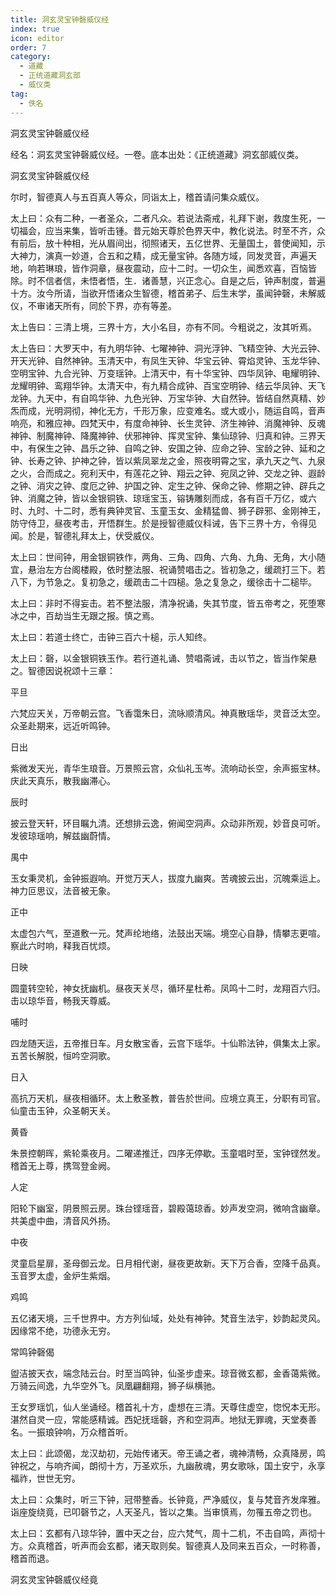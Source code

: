 ```yaml
---
title: 洞玄灵宝钟磬威仪经
index: true
icon: editor
order: 7
category:
  - 道藏
  - 正统道藏洞玄部
  - 威仪类
tag:
  - 佚名
---
```


洞玄灵宝钟磬威仪经  

经名：洞玄灵宝钟磬威仪经。一卷。底本出处：《正统道藏》洞玄部威仪类。  

洞玄灵宝钟磬威仪经  

尔时，智德真人与五百真人等众，同诣太上，稽首请问集众威仪。  

太上曰：众有二种，一者圣众，二者凡众。若说法斋戒，礼拜下谢，救度生死，一切福会，应当来集，皆听击锺。昔元始天尊於色界天中，教化说法。时至不齐，众有前后，放十种相，光从眉间出，彻照诸天，五亿世界、无量国土，普使闻知，示大神力，演真一妙道，合五和之精，成无量宝钟。各随方域，同发灵音，声遍天地，响若琳琅，皆作洞章，昼夜震动，应十二时。一切众生，闻悉欢喜，百恼皆除。时不信者信，未悟者悟，生．诸善慧，兴正念心。自是之后，钟声制度，普遍十方。汝今所请，当欲开悟诸众生智德，稽首弟子、后生末学，虽闻钟磬，未解威仪，不审诸天所有，同於下界，亦有等差。  

太上告曰：三清上境，三界十方，大小名目，亦有不同。今粗说之，汝其听焉。  

太上告曰：大罗天中，有九明华钟、七曜神钟、洞光浮钟、飞精空钟、大光云钟、开天光钟、自然神钟。玉清天中，有凤生天钟、华宝云钟、霄焰灵钟、玉龙华钟、空明宝钟、九合光钟、万变瑶钟。上清天中，有十华宝钟、四华凤钟、电耀明钟、龙耀明钟、鸾翔华钟。太清天中，有九精合成钟、百宝空明钟、结云华凤钟、天飞龙钟。九天中，有自鸣华钟、九色光钟、万宝华钟、大自然钟。皆结自然真精、妙炁而成，光明洞彻，神化无方，千形万象，应变难名。或大或小，随运自鸣，音声响亮，和雅应神。四梵天中，有度命神钟、长生灵钟、济生神钟、消魔神钟、反魂神钟、制魔神钟、降魔神钟、伏邪神钟、挥灵宝钟、集仙琼钟、归真和钟。三界天中，有保生之钟、昌乐之钟、自鸣之钟、安国之钟、应命之钟、宝龄之钟、延和之钟、长寿之钟、护神之钟，皆以紫凤翠龙之金，照夜明霄之宝，承九天之气、九泉之火，合而成之。宛利天中，有莲花之钟、翔云之钟、宛凤之钟、交龙之钟、遐龄之钟、消灾之钟、度厄之钟、护国之钟、定生之钟、保命之钟、修期之钟、辟兵之钟、消魔之钟，皆以金银铜铁、琼瑶宝玉，镕铸雕刻而成，各有百千万亿，或六时、九时、十二时，悉有典钟灵官、玉童玉女、金精猛兽、狮子辟邪、金刚神王，防守侍卫，昼夜考击，开悟群生。於是授智德威仪科诫，告下三界十方，令得见闻。於是，智德礼拜太上，伏受威仪。  

太上曰：世间钟，用金银铜铁作，两角、三角、四角、六角、九角、无角，大小随宜，悬治左方台阁楼殿，依时整法服、祝诵赞唱击之。皆初急之，缓疏打三下。若八下，为节急之。复初急之，缓疏击二十四槌。急之复急之，缓徐击十二槌毕。  

太上曰：非时不得妄击。若不整法服，清净祝诵，失其节度，皆五帝考之，死堕寒冰之中，百劫当生无跟之报。慎之焉。  

太上曰：若道士终亡，击钟三百六十槌，示人知终。  

太上曰：磬，以金银铜铁玉作。若行道礼诵、赞唱斋诫，击以节之，皆当作架悬之。智德因说祝颂十三章：  

平旦  

六梵应天关，万帝朝云宫。飞香霭朱日，流咏顺清风。神真散瑶华，灵音泛太空。众圣赴期来，远近听鸣钟。  

日出  

紫微发天光，青华生琅音。万景照云宫，众仙礼玉岑。流响动长空，余声振宝林。庆此天真乐，散我幽滞心。  

辰时  

披云登天轩，环目瞩九清。还想排云逸，俯闻空洞声。众动非所观，妙音良可听。发彼琼瑶响，解兹幽蔚情。  

禺中  

玉女秉灵机，金钟振遐响。开觉万天人，拔度九幽爽。苦魂披云出，沉魄乘运上。神力叵思议，法音被无象。  

正中  

太虚包六气，至道敷一元。梵声纶地络，法鼓出天端。境空心自静，情攀志更喧。察此六时响，释我百忧烦。  

日映  

圆童转空轮，神女抚幽机。昼夜天关尽，循环星杜希。凤鸣十二时，龙翔百六归。击以琼华音，畅我天尊威。  

哺时  

四龙随天运，五帝推日车。月女散宝香，云宫下瑶华。十仙聆法钟，俱集太上家。五苦长解脱，恒吟空洞歌。  

日入  

高抗万天机，昼夜相循环。太上敷圣教，普告於世间。应境立真王，分职有司官。仙童击玉钟，众圣朝天关。  

黄昏  

朱景控朝晖，紫轮乘夜月。二曜递推迁，四序无停歇。玉童唱时至，宝钟铿然发。稽首无上尊，携驾登金阙。  

人定  

阳轮下幽室，阴景照云房。珠台铿瑶音，碧殿蔼琼香。妙声发空洞，微响含幽章。共美虚中曲，清音风外扬。  

中夜  

灵童启星扉，圣母御云龙。日月相代谢，昼夜更故新。天下万合香，空降千品真。玉音罗太虚，金炉生紫烟。  

鸡鸣  

五亿诸天境，三千世界中。方方列仙域，处处有神钟。梵音生法宇，妙韵起灵风。因缘常不绝，功德永无穷。  

常鸣钟磬偈  

盥洁披天衣，端念陆云台。时至当鸣钟，仙圣步虚来。琼音微玄都，金香蔼紫微。万骑云间逸，九华空外飞。凤凰翩翻翔，狮子纵横驰。  

王女罗瑶饥，仙人坐诵经。稽首礼十方，虚想在三清。天尊住虚空，惚怳本无形。湛然自灵一应，常能感精诚。西妃抚瑶磬，齐和空洞声。地狱无罪魂，天堂奏善名。一振琅钟响，万众稽首听。  

太上曰：此颂偈，龙汉劫初，元始传诸天。帝王诵之者，魂神清畅，众真降房，鸣钟祝之，与响齐闻，朗彻十方，万圣欢乐，九幽赦魂，男女歌咏，国土安宁，永享福祚，世世无穷。  

太上曰：众集时，听三下钟，冠带整香。长钟竟，严净威仪，复与梵音齐发庠雅。诣座旋绕竟，已叩磬节之，人天圣凡，皆以之集。当审慎焉，勿罹五帝之罚也。  

太上曰：玄都有八琼华钟，置中天之台，应六梵气，周十二机，不击自鸣，声彻十方。众真稽首，听声而会玄都，诸天取则矣。智德真人及同来五百众，一时称善，稽首而退。  

洞玄灵宝钟磬威仪经竟  
